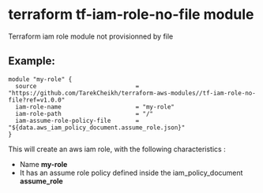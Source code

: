 # terraform tf-iam-role-no-file module

Terraform iam role module not provisionned by file

## Example:
```
module "my-role" {
  source                            = "https://github.com/TarekCheikh/terraform-aws-modules//tf-iam-role-no-file?ref=v1.0.0"
  iam-role-name                     = "my-role"
  iam-role-path                     = "/"
  iam-assume-role-policy-file       = "${data.aws_iam_policy_document.assume_role.json}"
}
```

This will create an aws iam role, with the following characteristics :
- Name **my-role**
- It has an assume role policy defined inside the iam_policy_document **assume_role**
